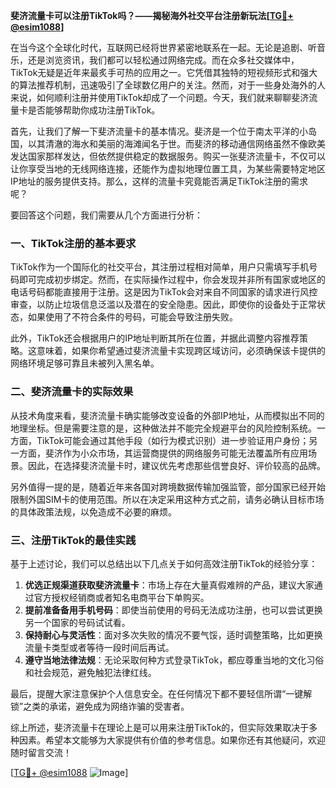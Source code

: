 **斐济流量卡可以注册TikTok吗？——揭秘海外社交平台注册新玩法[[TG💪+ @esim1088](https://t.me/s/esim1088)]**

在当今这个全球化时代，互联网已经将世界紧密地联系在一起。无论是追剧、听音乐，还是浏览资讯，我们都可以轻松通过网络完成。而在众多社交媒体中，TikTok无疑是近年来最炙手可热的应用之一。它凭借其独特的短视频形式和强大的算法推荐机制，迅速吸引了全球数亿用户的关注。然而，对于一些身处海外的人来说，如何顺利注册并使用TikTok却成了一个问题。今天，我们就来聊聊斐济流量卡是否能够帮助你成功注册TikTok。

首先，让我们了解一下斐济流量卡的基本情况。斐济是一个位于南太平洋的小岛国，以其清澈的海水和美丽的海滩闻名于世。而斐济的移动通信网络虽然不像欧美发达国家那样发达，但依然提供稳定的数据服务。购买一张斐济流量卡，不仅可以让你享受当地的无线网络连接，还能作为虚拟地理位置工具，为某些需要特定地区IP地址的服务提供支持。那么，这样的流量卡究竟能否满足TikTok注册的需求呢？

要回答这个问题，我们需要从几个方面进行分析：

### 一、TikTok注册的基本要求

TikTok作为一个国际化的社交平台，其注册过程相对简单，用户只需填写手机号码即可完成初步绑定。然而，在实际操作过程中，你会发现并非所有国家或地区的电话号码都能直接用于注册。这是因为TikTok会对来自不同国家的请求进行风控审查，以防止垃圾信息泛滥以及潜在的安全隐患。因此，即使你的设备处于正常状态，如果使用了不符合条件的号码，可能会导致注册失败。

此外，TikTok还会根据用户的IP地址判断其所在位置，并据此调整内容推荐策略。这意味着，如果你希望通过斐济流量卡实现跨区域访问，必须确保该卡提供的网络环境足够可靠且未被列入黑名单。

### 二、斐济流量卡的实际效果

从技术角度来看，斐济流量卡确实能够改变设备的外部IP地址，从而模拟出不同的地理坐标。但是需要注意的是，这种做法并不能完全规避平台的风险控制系统。一方面，TikTok可能会通过其他手段（如行为模式识别）进一步验证用户身份；另一方面，斐济作为小众市场，其运营商提供的网络服务可能无法覆盖所有应用场景。因此，在选择斐济流量卡时，建议优先考虑那些信誉良好、评价较高的品牌。

另外值得一提的是，随着近年来各国对跨境数据传输加强监管，部分国家已经开始限制外国SIM卡的使用范围。所以在决定采用这种方式之前，请务必确认目标市场的具体政策法规，以免造成不必要的麻烦。

### 三、注册TikTok的最佳实践

基于上述讨论，我们可以总结出以下几点关于如何高效注册TikTok的经验分享：

1. **优选正规渠道获取斐济流量卡**：市场上存在大量真假难辨的产品，建议大家通过官方授权经销商或者知名电商平台下单购买。
2. **提前准备备用手机号码**：即使当前使用的号码无法成功注册，也可以尝试更换另一个国家的号码试试看。
3. **保持耐心与灵活性**：面对多次失败的情况不要气馁，适时调整策略，比如更换流量卡类型或者等待一段时间后再试。
4. **遵守当地法律法规**：无论采取何种方式登录TikTok，都应尊重当地的文化习俗和社会规范，避免触犯法律红线。

最后，提醒大家注意保护个人信息安全。在任何情况下都不要轻信所谓“一键解锁”之类的承诺，避免成为网络诈骗的受害者。

综上所述，斐济流量卡在理论上是可以用来注册TikTok的，但实际效果取决于多种因素。希望本文能够为大家提供有价值的参考信息。如果你还有其他疑问，欢迎随时留言交流！

[[TG💪+ @esim1088](https://t.me/s/esim1088) ![Image](https://i.postimg.cc/4NQfJmqS/Snipaste-2025-05-13-00-14-12.png)]